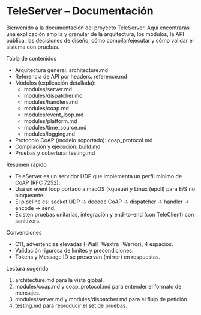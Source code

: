 # TeleServer – Documentación

Bienvenido a la documentación del proyecto TeleServer. Aquí encontrarás una
explicación amplia y granular de la arquitectura, los módulos, la API pública,
las decisiones de diseño, cómo compilar/ejecutar y cómo validar el sistema con
pruebas.

Tabla de contenidos
- Arquitectura general: architecture.md
- Referencia de API por headers: reference.md
- Módulos (explicación detallada):
  - modules/server.md
  - modules/dispatcher.md
  - modules/handlers.md
  - modules/coap.md
  - modules/event_loop.md
  - modules/platform.md
  - modules/time_source.md
  - modules/logging.md
- Protocolo CoAP (modelo soportado): coap_protocol.md
- Compilación y ejecución: build.md
- Pruebas y cobertura: testing.md

Resumen rápido
- TeleServer es un servidor UDP que implementa un perfil mínimo de CoAP (RFC 7252).
- Usa un event loop portado a macOS (kqueue) y Linux (epoll) para E/S no bloqueante.
- El pipeline es: socket UDP -> decode CoAP -> dispatcher -> handler -> encode -> send.
- Existen pruebas unitarias, integración y end-to-end (con TeleClient) con sanitizers.

Convenciones
- C11, advertencias elevadas (-Wall -Wextra -Werror), 4 espacios.
- Validación rigurosa de límites y precondiciones.
- Tokens y Message ID se preservan (mirror) en respuestas.

Lectura sugerida
1) architecture.md para la vista global.
2) modules/coap.md y coap_protocol.md para entender el formato de mensajes.
3) modules/server.md y modules/dispatcher.md para el flujo de petición.
4) testing.md para reproducir el set de pruebas.
